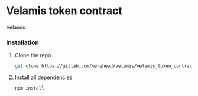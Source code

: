 # Velamis token contract

Velamis 
### Installation
1. Clone the repo
    ```sh
    git clone https://gitlab.com/merehead/velamis/velamis_token_contracts.git
    ```
2. Install all dependencies
    ```sh
    npm install
    ```
    
